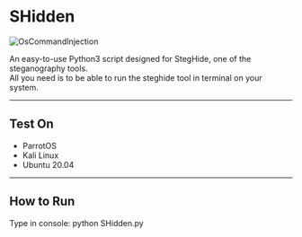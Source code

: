 # SHidden

![OsCommandInjection](https://user-images.githubusercontent.com/81925511/168461776-8ac02af1-de19-4cb8-870a-419370f01cdb.png)

An easy-to-use Python3 script designed for StegHide, one of the steganography tools. <br>
All you need is to be able to run the steghide tool in terminal on your system.<br>
<hr>
<h2>Test On</h2>
<ul>
  <li>ParrotOS</li>
  <li>Kali Linux</li>
  <li>Ubuntu 20.04</li>
</ul>
<hr>
<h2>How to Run</h2>
Type in console: python SHidden.py
